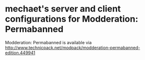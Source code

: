 mechaet's server and client configurations for Modderation: Permabanned
============================

Modderation: Permabanned is available via http://www.technicpack.net/modpack/modderation-permabanned-edition.449941

